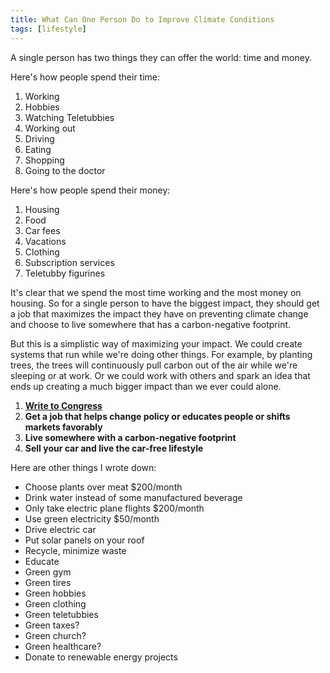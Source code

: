 ```yaml
---
title: What Can One Person Do to Improve Climate Conditions
tags: [lifestyle]
---
```


A single person has two things they can offer the world: time and money.

Here's how people spend their time:

1. Working
2. Hobbies
3. Watching Teletubbies
4. Working out
5. Driving
6. Eating
7. Shopping
8. Going to the doctor

Here's how people spend their money:

1. Housing
2. Food
3. Car fees
4. Vacations
5. Clothing
6. Subscription services
7. Teletubby figurines

It's clear that we spend the most time working and the most money on housing. So for a single person to have the biggest impact, they should get a job that maximizes the impact they have on preventing climate change and choose to live somewhere that has a carbon-negative footprint.

But this is a simplistic way of maximizing your impact. We could create systems that run while we're doing other things. For example, by planting trees, the trees will continuously pull carbon out of the air while we're sleeping or at work. Or we could work with others and spark an idea that ends up creating a much bigger impact than we ever could alone.

1. **<a href="https://citizensclimatelobby.org/write-congress-about-climate-change/#/7/" target="_blank">Write to Congress</a>**
2. **Get a job that helps change policy or educates people or shifts markets favorably**
3. **Live somewhere with a carbon-negative footprint**
4. **Sell your car and live the car-free lifestyle**

Here are other things I wrote down:

- Choose plants over meat $200/month
- Drink water instead of some manufactured beverage
- Only take electric plane flights $200/month
- Use green electricity $50/month
- Drive electric car
- Put solar panels on your roof
- Recycle, minimize waste
- Educate
- Green gym
- Green tires
- Green hobbies
- Green clothing
- Green teletubbies
- Green taxes?
- Green church?
- Green healthcare?
- Donate to renewable energy projects
